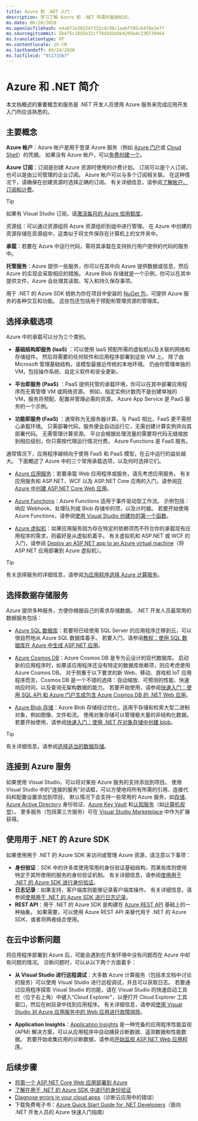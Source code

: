 ```yaml
---
title: Azure 和 .NET 入门
description: 学习了解 Azure 和 .NET 所需的基础知识。
ms.date: 06/20/2020
ms.openlocfilehash: e4a071e302247332cdc98c1aabf595cb4f8e2eff
ms.sourcegitcommit: 5b475c1855b32cf78d2d1bbb4295e4c236f39464
ms.translationtype: HT
ms.contentlocale: zh-CN
ms.lasthandoff: 09/24/2020
ms.locfileid: "91171567"
---
```

# <a name="introduction-to-azure-and-net"></a>Azure 和 .NET 简介

本文档概述的重要概念和服务是 .NET 开发人员使用 Azure 服务来完成应用开发入门所应该熟悉的。

## <a name="key-concepts"></a>主要概念

**Azure 帐户**：Azure 帐户是用于登录 Azure 服务（例如 [Azure 门户](https://portal.azure.com)或 [Cloud Shell](https://shell.azure.com)）的凭据。 如果没有 Azure 帐户，可以[免费创建一个](https://azure.microsoft.com/free/dotnet/)。

**Azure 订阅**：订阅是创建 Azure 资源时使用的计费计划。 订阅可以是个人订阅，也可以是由公司管理的企业订阅。 Azure 帐户可以与多个订阅相关联。 在这种情况下，请确保在创建资源时选择正确的订阅。 有关详细信息，请参阅[了解帐户、订阅和计费](/azure/guides/developer/azure-developer-guide#understanding-accounts-subscriptions-and-billing)。

> [!TIP]
> 如果有 Visual Studio 订阅，请[激活每月的 Azure 信用额度](https://azure.microsoft.com/pricing/member-offers/credit-for-visual-studio-subscribers/)。

资源组：可以通过资源组将 Azure 资源组织到组中进行管理。 在 Azure 中创建的资源存储在资源组中，这类似于将文件保存在计算机上的文件夹中。

**承载**：若要在 Azure 中运行代码，需将其承载在支持执行用户提供的代码的服务中。

**托管服务**：Azure 提供一些服务，你可以在其中向 Azure 提供数据或信息，然后 Azure 的实现会采取相应的措施。 Azure Blob 存储就是一个示例，你可以在其中提供文件，Azure 会处理其读取、写入和持久保存事项。

用于 .NET 的 Azure SDK 统称为你在项目中安装的 [NuGet 包](packages.md)，可提供 Azure 服务的各种交互和功能。 这些包还包括用于预配和管理资源的管理库。

## <a name="choosing-a-hosting-option"></a>选择承载选项

Azure 中的承载可以分为三个类别。

* **基础结构即服务 (IaaS)** ：可以使用 IaaS 预配所需的虚拟机以及关联的网络和存储组件。 然后将需要的任何软件和应用程序部署到这些 VM 上。 除了由 Microsoft 管理基础结构，该模型最接近传统的本地环境。 仍由你管理单独的 VM，包括操作系统、自定义软件和安全更新。

* **平台即服务 (PaaS)** ：PaaS 提供托管的承载环境，你可以在其中部署应用程序而无需管理 VM 或网络资源。 例如，指定实例计数而不是创建单独的 VM，服务将预配、配置并管理必需的资源。 Azure App Service 是 PaaS 服务的一个示例。
  
* **功能即服务 (FaaS)** ：通常称为无服务器计算。与 PaaS 相比，FaaS 更不需担心承载环境。 只需部署代码，服务便会自动运行它，无需创建计算实例并向其部署代码。 无需管理计算资源。 平台会根据处理流量的需要将代码无缝缩放到相应级别，你只需按代理运行情况付费。 Azure Functions 是 FaaS 服务。

通常情况下，应用程序越倾向于使用 FaaS 和 PaaS 模型，在云中运行的益处越大。 下面概述了 Azure 中的三个常用承载选项，以及何时选择它们。

* [Azure 应用服务](/azure/app-service/app-service-value-prop-what-is)：若要承载 Web 应用程序或服务，请先考虑应用服务。 有关应用服务和 ASP.NET、WCF 以及 ASP.NET Core 应用的入门，请参阅[在 Azure 中创建 ASP.NET Core Web 应用](/azure/app-service/app-service-web-get-started-dotnet)。

* [Azure Functions](/azure/azure-functions/functions-overview)：Azure Functions 适用于事件驱动型工作流。 示例包括：响应 Webhook、处理队列或 Blob 存储中的项，以及计时器。 若要开始使用 Azure Functions，请参阅[使用 Visual Studio 创建你的第一个函数](/azure/azure-functions/functions-create-your-first-function-visual-studio)。

* [Azure 虚拟机](/azure/virtual-machines/)：如果应用服务因为存在特定的依赖项而不符合你的承载现有应用程序的需求，则最好是从虚拟机着手。 有关虚拟机和 ASP.NET 或 WCF 的入门，请参阅 [Deploy an ASP.NET app to an Azure virtual machine](https://tutorials.visualstudio.com/aspnet-vm/intro)（将 ASP.NET 应用部署到 Azure 虚拟机）。

> [!TIP]
> 有关选择服务的详细信息，请参阅[为应用程序选择 Azure 计算服务](/azure/architecture/guide/technology-choices/compute-decision-tree)。

## <a name="choose-a-data-storage-service"></a>选择数据存储服务

Azure 提供多种服务，方便你根据自己的需求存储数据。 .NET 开发人员最常用的数据服务包括：

* [Azure SQL 数据库](/azure/sql-database/)：若要将已经使用 SQL Server 的应用程序迁移到云，可以很自然地从 Azure SQL 数据库着手。 若要入门，请参阅[教程：使用 SQL 数据库在 Azure 中生成 ASP.NET 应用](/azure/app-service/app-service-web-tutorial-dotnet-sqldatabase)。

* [Azure Cosmos DB](/azure/cosmos-db/)：Azure Cosmos DB 是专为云设计的现代数据库。 启动新的应用程序时，如果该应用程序还没有特定的数据库依赖项，则应考虑使用 Azure Cosmos DB。 对于侧重于以下要求的新 Web、移动、游戏和 IoT 应用程序而言，Cosmos DB 是一个不错的选择：自动缩放、可预测的性能、快速响应时间，以及查询无架构数据的能力。 若要开始使用，请参阅[快速入门：使用 SQL API 和 Azure 门户生成包含 Azure Cosmos DB 的 .NET Web 应用](/azure/cosmos-db/create-sql-api-dotnet)。

* [Azure Blob 存储](/azure/storage/)：Azure Blob 存储经过优化，适用于存储和检索大型二进制对象，例如图像、文件和流。 使用对象存储可以管理极大量的非结构化数据。 若要开始使用，请参阅[快速入门：使用 .NET 在对象存储中创建 blob](/azure/storage/blobs/storage-quickstart-blobs-dotnet)。

> [!TIP]
> 有关详细信息，请参阅[选择适当的数据存储](/azure/architecture/guide/technology-choices/data-store-overview)。

## <a name="connect-to-azure-services"></a>连接到 Azure 服务

如果使用 Visual Studio，可以将对某些 Azure 服务的支持添加到项目。 使用 Visual Studio 中的“连接的服务”对话框，可以方便地将所有所需的引用、连接代码和配置设置添加到项目。 默认情况下会支持一些常用的 Azure 服务，如[存储](/azure/vs-azure-tools-connected-services-storage)、[Azure Active Directory](/azure/active-directory/develop/vs-active-directory-add-connected-service) 身份验证、[Azure Key Vault](/azure/key-vault/vs-key-vault-add-connected-service) 和[认知服务](/azure/cognitive-services/)（如[计算机视觉](/azure/cognitive-services/computer-vision/vs-computer-vision-connected-service)）。 更多服务（包括第三方服务）可在 [Visual Studio Marketplace](https://marketplace.visualstudio.com/search?term=connected%20service&target=VS&category=Tools&vsVersion=&subCategory=All&sortBy=Relevance) 中作为扩展获得。

## <a name="using-the-azure-sdk-for-net"></a>使用用于 .NET 的 Azure SDK

如果使用用于 .NET 的 Azure SDK 来访问或管理 Azure 资源，请注意以下事项：

* **身份验证**：SDK 中的许多库使用常用的身份验证基础结构，而某些库则使用特定于其所使用的服务的身份验证机制。 有关详细信息，请参阅[使用用于 .NET 的 Azure SDK 进行身份验证](authentication.md)。
* **日志记录**：如果支持，客户端库则能够记录客户端库操作。 有关详细信息，请参阅[使用用于 .NET 的 Azure SDK 进行日志记录](logging.md)。
* **REST API**：用于 .NET 的 Azure SDK 是构建在 [Azure REST API](/rest/api/azure/) 基础上的一种抽象。 如果需要，可以使用 Azure REST API 来替代用于 .NET 的 Azure SDK，或者将两者结合使用。

## <a name="diagnosing-problems-in-the-cloud"></a>在云中诊断问题

将应用程序部署到 Azure 后，可能会遇到在开发环境中没有问题而在 Azure 中却有问题的情况。 诊断问题时，可以从以下两个方面着手：

* **从 Visual Studio 进行远程调试**：大多数 Azure 计算服务（包括本文档中讨论的服务）可以使用 Visual Studio 进行远程调试，并且可以获取日志。 若要通过应用程序探索 Visual Studio 的功能，请在 Visual Studio 的快速启动工具栏（位于右上角）中键入“Cloud Explorer”，以便打开 Cloud Explorer 工具窗口，然后在树目录中找到应用程序。 有关详细信息，请参阅[使用 Visual Studio 对 Azure 应用服务中的 Web 应用进行故障排除](/azure/app-service/web-sites-dotnet-troubleshoot-visual-studio#remotedebug)。

* **Application Insights**：[Application Insights](/azure/application-insights/) 是一种完备的应用程序性能监视 (APM) 解决方案，可以从应用程序中自动捕获诊断数据、遥测数据和性能数据。 若要开始收集应用的诊断数据，请参阅[开始监视 ASP.NET Web 应用程序](/azure/application-insights/quick-monitor-portal)。

## <a name="next-steps"></a>后续步骤

* [将第一个 ASP.NET Core Web 应用部署到 Azure](/azure/app-service/app-service-web-get-started-dotnet)
* [了解在用于 .NET 的 Azure SDK 中进行的身份验证](authentication.md)
* [Diagnose errors in your cloud apps](https://devblogs.microsoft.com/aspnet/diagnosing-errors-on-your-cloud-apps/)（诊断云应用中的错误）
* 下载免费电子书：[Azure Quick Start Guide for .NET Developers](https://www.microsoft.com/net/download/thank-you/azure-quick-start-ebook)（面向 .NET 开发人员的 Azure 快速入门指南）
